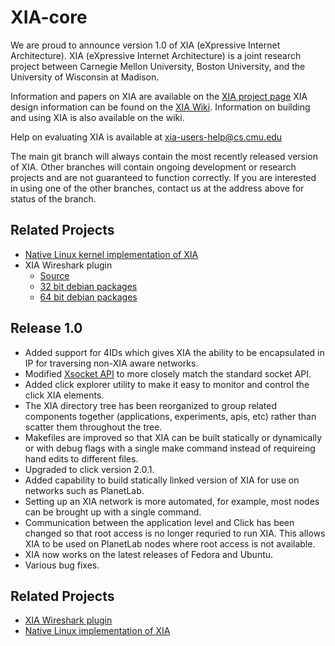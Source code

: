 XIA-core
=======

We are proud to announce version 1.0 of XIA (eXpressive Internet Architecture). XIA (eXpressive Internet Architecture) is a joint research project between Carnegie Mellon University, Boston University, and the University of Wisconsin at Madison. 

Information and papers on XIA are available on the [XIA project page](http://cs.cmu.edu/~xia)
XIA design information can be found on the [XIA Wiki](https://github.com/XIA-Project/xia-core/wiki). Information on building and using XIA is also available on the wiki.

Help on evaluating XIA is available at <xia-users-help@cs.cmu.edu>

The main git branch will always contain the most recently released version of XIA. Other branches will contain ongoing development or research projects and are not guaranteed to function correctly. If you are interested in using one of the other branches, contact us at the address above for status of the branch.

Related Projects
----------------
- [Native Linux kernel implementation of XIA](https://github.com/AltraMayor/XIA-for-Linux)
- XIA Wireshark plugin
  * [Source](https://github.com/cjdoucette/wireshark-xia)
  * [32 bit debian packages](https://github.com/cjdoucette/wireshark-xia-pkg-i386)
  * [64 bit debian packages](https://github.com/cjdoucette/wireshark-xia-pkg)


Release 1.0
----------------
* Added support for 4IDs which gives XIA the ability to be encapsulated in IP for traversing non-XIA aware networks.
* Modified [Xsocket API](http://cs.cmu.edu/~xia/api/c) to more closely match the standard socket API.
* Added click explorer utility to make it easy to monitor and control the click XIA elements.
* The XIA directory tree has been reorganized to group related components together (applications, experiments, apis, etc) rather than scatter them throughout the tree.
* Makefiles are improved so that XIA can be built statically or dynamically or with debug flags with a single make command instead of requireing hand edits to different files.
* Upgraded to click version 2.0.1.
* Added capability to build statically linked version of XIA for use on networks such as PlanetLab.
* Setting up an XIA network is more automated, for example, most nodes can be brought up with a single command.
* Communication between the application level and Click has been changed so that root access is no longer requried to run XIA. This allows XIA to be used on PlanetLab nodes where root access is not available.
* XIA now works on the latest releases of Fedora and Ubuntu.
* Various bug fixes.

Related Projects
----------------
- [XIA Wireshark plugin](https://github.com/cjdoucette/wireshark-xia)
- [Native Linux implementation of XIA](https://github.com/AltraMayor/XIA-for-Linux)
